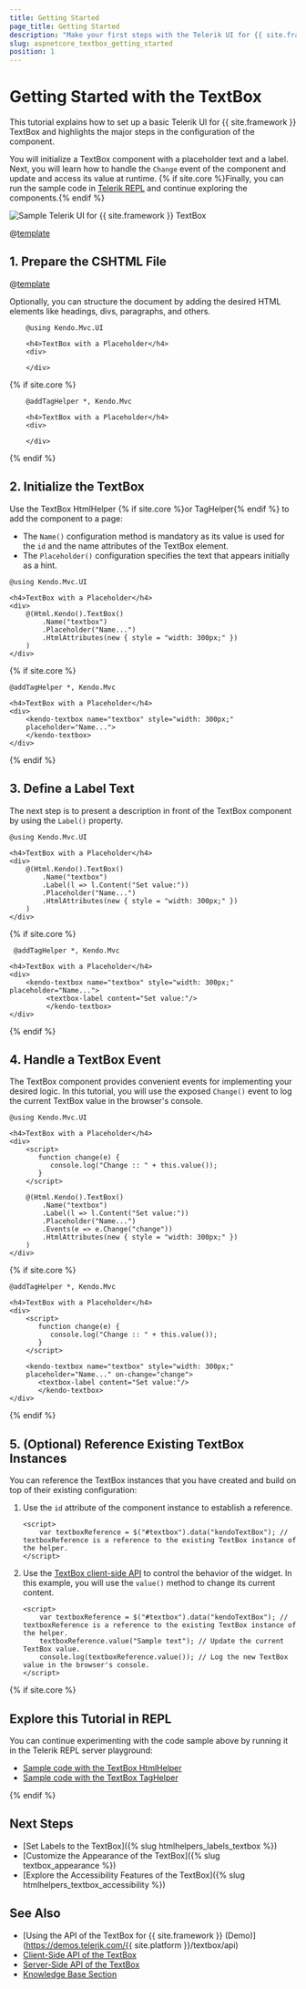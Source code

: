 ```yaml
---
title: Getting Started
page_title: Getting Started
description: "Make your first steps with the Telerik UI for {{ site.framework }} TextBox component by following a complete step-by-step tutorial."
slug: aspnetcore_textbox_getting_started
position: 1
---
```


# Getting Started with the TextBox

This tutorial explains how to set up a basic Telerik UI for {{ site.framework }} TextBox and highlights the major steps in the configuration of the component.

You will initialize a TextBox component with a placeholder text and a label. Next, you will learn how to handle the `Change` event of the component and update and access its value at runtime. {% if site.core %}Finally, you can run the sample code in [Telerik REPL](https://netcorerepl.telerik.com/) and continue exploring the components.{% endif %}

 ![Sample Telerik UI for {{ site.framework }} TextBox](./images/textbox-getting-started.png)

@[template](/_contentTemplates/core/getting-started-prerequisites.md#repl-component-gs-prerequisites)

## 1. Prepare the CSHTML File

@[template](/_contentTemplates/core/getting-started-directives.md#gs-adding-directives)

Optionally, you can structure the document by adding the desired HTML elements like headings, divs, paragraphs, and others.

```HtmlHelper
    @using Kendo.Mvc.UI

    <h4>TextBox with a Placeholder</h4>
    <div>

    </div>
```
{% if site.core %}
```TagHelper
    @addTagHelper *, Kendo.Mvc

    <h4>TextBox with a Placeholder</h4>
    <div>

    </div>
```
{% endif %}

## 2. Initialize the TextBox

Use the TextBox HtmlHelper {% if site.core %}or TagHelper{% endif %} to add the component to a page:

* The `Name()` configuration method is mandatory as its value is used for the `id` and the name attributes of the TextBox element.
* The `Placeholder()` configuration specifies the text that appears initially as a hint. 

```HtmlHelper
@using Kendo.Mvc.UI

<h4>TextBox with a Placeholder</h4>
<div>
    @(Html.Kendo().TextBox()
        .Name("textbox")
        .Placeholder("Name...")
        .HtmlAttributes(new { style = "width: 300px;" })
    )
</div>
```
{% if site.core %}
```TagHelper
@addTagHelper *, Kendo.Mvc

<h4>TextBox with a Placeholder</h4>
<div>
    <kendo-textbox name="textbox" style="width: 300px;" 
    placeholder="Name...">
    </kendo-textbox>
</div>
```
{% endif %}

## 3. Define a Label Text

The next step is to present a description in front of the TextBox component by using the `Label()` property.

```HtmlHelper
@using Kendo.Mvc.UI

<h4>TextBox with a Placeholder</h4>
<div>
    @(Html.Kendo().TextBox()
        .Name("textbox")
        .Label(l => l.Content("Set value:"))
        .Placeholder("Name...")
        .HtmlAttributes(new { style = "width: 300px;" })
    )
</div>
```
{% if site.core %}
```TagHelper
 @addTagHelper *, Kendo.Mvc

<h4>TextBox with a Placeholder</h4>
<div>
    <kendo-textbox name="textbox" style="width: 300px;" placeholder="Name...">
         <textbox-label content="Set value:"/>
         </kendo-textbox>
</div>
```
{% endif %}

## 4. Handle a TextBox Event

The TextBox component provides convenient events for implementing your desired logic. In this tutorial, you will use the exposed `Change()` event to log the current TextBox value in the browser's console.

```HtmlHelper
@using Kendo.Mvc.UI

<h4>TextBox with a Placeholder</h4>
<div>
    <script>
       function change(e) {
          console.log("Change :: " + this.value());
       }
    </script>

    @(Html.Kendo().TextBox()
        .Name("textbox")
        .Label(l => l.Content("Set value:"))
        .Placeholder("Name...")
        .Events(e => e.Change("change"))
        .HtmlAttributes(new { style = "width: 300px;" })
    )
</div>
```
{% if site.core %}
```TagHelper
@addTagHelper *, Kendo.Mvc

<h4>TextBox with a Placeholder</h4>
<div>
    <script>
       function change(e) {
          console.log("Change :: " + this.value());
       }
    </script>

    <kendo-textbox name="textbox" style="width: 300px;" 
    placeholder="Name..." on-change="change">
       <textbox-label content="Set value:"/>
       </kendo-textbox>
</div>
```
{% endif %}

## 5. (Optional) Reference Existing TextBox Instances

You can reference the TextBox instances that you have created and build on top of their existing configuration:

1. Use the `id` attribute of the component instance to establish a reference.

    ```script
    <script>
        var textboxReference = $("#textbox").data("kendoTextBox"); // textboxReference is a reference to the existing TextBox instance of the helper.
    </script>
    ```

1. Use the [TextBox client-side API](https://docs.telerik.com/kendo-ui/api/javascript/ui/textbox#methods) to control the behavior of the widget. In this example, you will use the `value()` method to change its current content.

    ```script
    <script>
        var textboxReference = $("#textbox").data("kendoTextBox"); // textboxReference is a reference to the existing TextBox instance of the helper.
        textboxReference.value("Sample text"); // Update the current TextBox value.
        console.log(textboxReference.value()); // Log the new TextBox value in the browser's console.
    </script>
    ```

{% if site.core %}
## Explore this Tutorial in REPL

You can continue experimenting with the code sample above by running it in the Telerik REPL server playground:

* [Sample code with the TextBox HtmlHelper](https://netcorerepl.telerik.com/QHEvbJFL14nUQBCX42)
* [Sample code with the TextBox TagHelper](https://netcorerepl.telerik.com/GnObbJFh14nVCZns54)

{% endif %}

## Next Steps

* [Set Labels to the TextBox]({% slug htmlhelpers_labels_textbox %})
* [Customize the Appearance of the TextBox]({% slug textbox_appearance %})
* [Explore the Accessibility Features of the TextBox]({% slug htmlhelpers_textbox_accessibility %})

## See Also

* [Using the API of the TextBox for {{ site.framework }} (Demo)](https://demos.telerik.com/{{ site.platform }}/textbox/api)
* [Client-Side API of the TextBox](https://docs.telerik.com/kendo-ui/api/javascript/ui/textbox)
* [Server-Side API of the TextBox](/api/textbox)
* [Knowledge Base Section](/knowledge-base)
